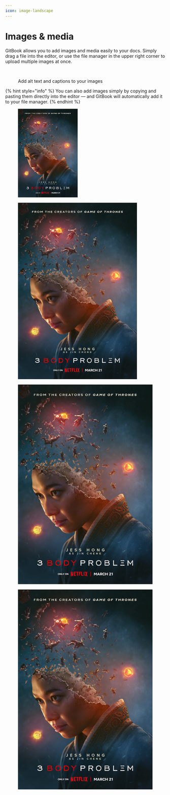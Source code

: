 ```yaml
---
icon: image-landscape
---
```


# Images & media

GitBook allows you to add images and media easily to your docs. Simply drag a file into the editor, or use the file manager in the upper right corner to upload multiple images at once.

<figure><img src="https://gitbookio.github.io/onboarding-template-images/images-hero.png" alt=""><figcaption><p>Add alt text and captions to your images</p></figcaption></figure>

{% hint style="info" %}
You can also add images simply by copying and pasting them directly into the editor — and GitBook will automatically add it to your file manager.
{% endhint %}

<figure><img src="../.gitbook/assets/three_body_problem_karakterposzterek4.jpg" alt="" width="188"><figcaption></figcaption></figure>

<figure><img src="../.gitbook/assets/three_body_problem_karakterposzterek4.jpg" alt="" width="375"><figcaption></figcaption></figure>

<figure><img src="../.gitbook/assets/three_body_problem_karakterposzterek4.jpg" alt="" width="563"><figcaption></figcaption></figure>

<figure><img src="../.gitbook/assets/three_body_problem_karakterposzterek4.jpg" alt=""><figcaption></figcaption></figure>
